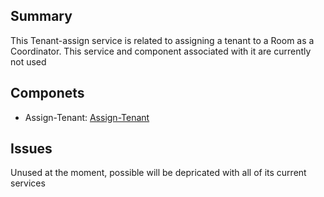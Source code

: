 ## Summary
This Tenant-assign service is related to assigning a tenant to a Room as a Coordinator. This service and component associated with it are currently not used

## Componets
- Assign-Tenant: [Assign-Tenant] 

## Issues
Unused at the moment, possible will be depricated with all of its current services


[Assign-Tenant]: ../../Components/Assign-tenant-to-room.md